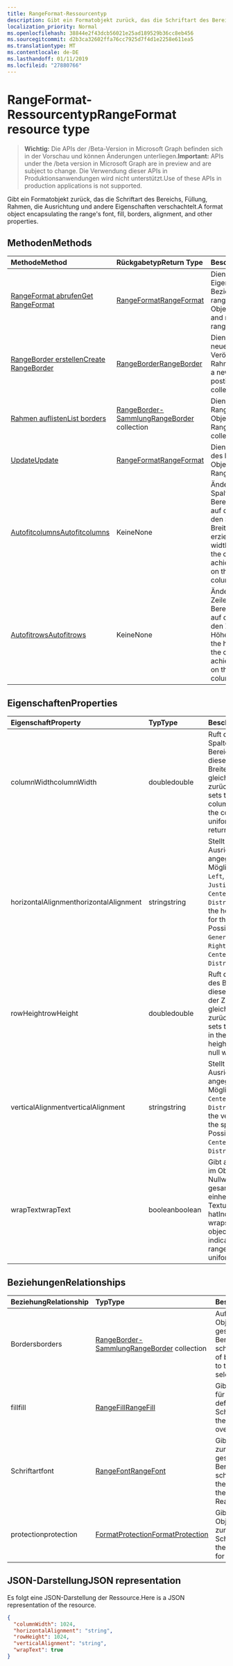 ```yaml
---
title: RangeFormat-Ressourcentyp
description: Gibt ein Formatobjekt zurück, das die Schriftart des Bereichs, Füllung, Rahmen, die Ausrichtung und andere Eigenschaften verschachtelt.
localization_priority: Normal
ms.openlocfilehash: 38844e2f43dcb56021e25ad189529b36cc8eb456
ms.sourcegitcommit: d2b3ca32602ffa76cc7925d7f4d1e2258e611ea5
ms.translationtype: MT
ms.contentlocale: de-DE
ms.lasthandoff: 01/11/2019
ms.locfileid: "27880766"
---
```

# <a name="rangeformat-resource-type"></a><span data-ttu-id="43054-103">RangeFormat-Ressourcentyp</span><span class="sxs-lookup"><span data-stu-id="43054-103">RangeFormat resource type</span></span>

> <span data-ttu-id="43054-104">**Wichtig:** Die APIs der /Beta-Version in Microsoft Graph befinden sich in der Vorschau und können Änderungen unterliegen.</span><span class="sxs-lookup"><span data-stu-id="43054-104">**Important:** APIs under the /beta version in Microsoft Graph are in preview and are subject to change.</span></span> <span data-ttu-id="43054-105">Die Verwendung dieser APIs in Produktionsanwendungen wird nicht unterstützt.</span><span class="sxs-lookup"><span data-stu-id="43054-105">Use of these APIs in production applications is not supported.</span></span>

<span data-ttu-id="43054-106">Gibt ein Formatobjekt zurück, das die Schriftart des Bereichs, Füllung, Rahmen, die Ausrichtung und andere Eigenschaften verschachtelt.</span><span class="sxs-lookup"><span data-stu-id="43054-106">A format object encapsulating the range's font, fill, borders, alignment, and other properties.</span></span>


## <a name="methods"></a><span data-ttu-id="43054-107">Methoden</span><span class="sxs-lookup"><span data-stu-id="43054-107">Methods</span></span>

| <span data-ttu-id="43054-108">Methode</span><span class="sxs-lookup"><span data-stu-id="43054-108">Method</span></span>           | <span data-ttu-id="43054-109">Rückgabetyp</span><span class="sxs-lookup"><span data-stu-id="43054-109">Return Type</span></span>    |<span data-ttu-id="43054-110">Beschreibung</span><span class="sxs-lookup"><span data-stu-id="43054-110">Description</span></span>|
|:---------------|:--------|:----------|
|[<span data-ttu-id="43054-111">RangeFormat abrufen</span><span class="sxs-lookup"><span data-stu-id="43054-111">Get RangeFormat</span></span>](../api/rangeformat-get.md) | [<span data-ttu-id="43054-112">RangeFormat</span><span class="sxs-lookup"><span data-stu-id="43054-112">RangeFormat</span></span>](rangeformat.md) |<span data-ttu-id="43054-113">Dient zum Lesen der Eigenschaften und der Beziehungen des rangeFormat-Objekts.</span><span class="sxs-lookup"><span data-stu-id="43054-113">Read properties and relationships of rangeFormat object.</span></span>|
|[<span data-ttu-id="43054-114">RangeBorder erstellen</span><span class="sxs-lookup"><span data-stu-id="43054-114">Create RangeBorder</span></span>](../api/rangeformat-post-borders.md) |[<span data-ttu-id="43054-115">RangeBorder</span><span class="sxs-lookup"><span data-stu-id="43054-115">RangeBorder</span></span>](rangeborder.md)| <span data-ttu-id="43054-116">Dient zum Erstellen eines neues RangeBorder durch Veröffentlichen in der Rahmensammlung.</span><span class="sxs-lookup"><span data-stu-id="43054-116">Create a new RangeBorder by posting to the borders collection.</span></span>|
|[<span data-ttu-id="43054-117">Rahmen auflisten</span><span class="sxs-lookup"><span data-stu-id="43054-117">List borders</span></span>](../api/rangeformat-list-borders.md) |<span data-ttu-id="43054-118">[RangeBorder-Sammlung](rangeborder.md)</span><span class="sxs-lookup"><span data-stu-id="43054-118">[RangeBorder](rangeborder.md) collection</span></span>| <span data-ttu-id="43054-119">Dient zum Abrufen einer RangeBorder-Objeksammlung.</span><span class="sxs-lookup"><span data-stu-id="43054-119">Get a RangeBorder object collection.</span></span>|
|[<span data-ttu-id="43054-120">Update</span><span class="sxs-lookup"><span data-stu-id="43054-120">Update</span></span>](../api/rangeformat-update.md) | [<span data-ttu-id="43054-121">RangeFormat</span><span class="sxs-lookup"><span data-stu-id="43054-121">RangeFormat</span></span>](rangeformat.md) |<span data-ttu-id="43054-122">Dient zum Aktualisieren des RangeFormat-Objekts.</span><span class="sxs-lookup"><span data-stu-id="43054-122">Update RangeFormat object.</span></span> |
|[<span data-ttu-id="43054-123">Autofitcolumns</span><span class="sxs-lookup"><span data-stu-id="43054-123">Autofitcolumns</span></span>](../api/rangeformat-autofitcolumns.md)|<span data-ttu-id="43054-124">Keine</span><span class="sxs-lookup"><span data-stu-id="43054-124">None</span></span>|<span data-ttu-id="43054-125">Ändert die Breite der Spalten des aktuellen Bereichs, um basierend auf den aktuellen Daten in den Spalten die optimale Breite zu erzielen.</span><span class="sxs-lookup"><span data-stu-id="43054-125">Changes the width of the columns of the current range to achieve the best fit, based on the current data in the columns.</span></span>|
|[<span data-ttu-id="43054-126">Autofitrows</span><span class="sxs-lookup"><span data-stu-id="43054-126">Autofitrows</span></span>](../api/rangeformat-autofitrows.md)|<span data-ttu-id="43054-127">Keine</span><span class="sxs-lookup"><span data-stu-id="43054-127">None</span></span>|<span data-ttu-id="43054-128">Ändert die Höhe der Zeilen des aktuellen Bereichs, um basierend auf den aktuellen Daten in den Zeilen die optimale Höhe zu erzielen.</span><span class="sxs-lookup"><span data-stu-id="43054-128">Changes the height of the rows of the current range to achieve the best fit, based on the current data in the columns.</span></span>|

## <a name="properties"></a><span data-ttu-id="43054-129">Eigenschaften</span><span class="sxs-lookup"><span data-stu-id="43054-129">Properties</span></span>
| <span data-ttu-id="43054-130">Eigenschaft</span><span class="sxs-lookup"><span data-stu-id="43054-130">Property</span></span>     | <span data-ttu-id="43054-131">Typ</span><span class="sxs-lookup"><span data-stu-id="43054-131">Type</span></span>   |<span data-ttu-id="43054-132">Beschreibung</span><span class="sxs-lookup"><span data-stu-id="43054-132">Description</span></span>|
|:---------------|:--------|:----------|
|<span data-ttu-id="43054-133">columnWidth</span><span class="sxs-lookup"><span data-stu-id="43054-133">columnWidth</span></span>|<span data-ttu-id="43054-134">double</span><span class="sxs-lookup"><span data-stu-id="43054-134">double</span></span>|<span data-ttu-id="43054-p102">Ruft die Breite aller Spalten innerhalb des Bereichs ab oder legt diese fest. Wenn die Breite der Spalten nicht gleichmäßig ist, wird Null zurückgegeben.</span><span class="sxs-lookup"><span data-stu-id="43054-p102">Gets or sets the width of all colums within the range. If the column widths are not uniform, null will be returned.</span></span>|
|<span data-ttu-id="43054-137">horizontalAlignment</span><span class="sxs-lookup"><span data-stu-id="43054-137">horizontalAlignment</span></span>|<span data-ttu-id="43054-138">string</span><span class="sxs-lookup"><span data-stu-id="43054-138">string</span></span>|<span data-ttu-id="43054-p103">Stellt die horizontale Ausrichtung für das angegebene Objekt dar. Mögliche Werte: `General`, `Left`, `Center`, `Right`, `Fill`, `Justify`, `CenterAcrossSelection`, `Distributed`.</span><span class="sxs-lookup"><span data-stu-id="43054-p103">Represents the horizontal alignment for the specified object. Possible values are: `General`, `Left`, `Center`, `Right`, `Fill`, `Justify`, `CenterAcrossSelection`, `Distributed`.</span></span>|
|<span data-ttu-id="43054-141">rowHeight</span><span class="sxs-lookup"><span data-stu-id="43054-141">rowHeight</span></span>|<span data-ttu-id="43054-142">double</span><span class="sxs-lookup"><span data-stu-id="43054-142">double</span></span>|<span data-ttu-id="43054-p104">Ruft die Höhe aller Zeilen des Bereichs ab oder legt diese fest. Wenn die Höhe der Zeilen nicht gleichmäßig ist, wird Null zurückgegeben.</span><span class="sxs-lookup"><span data-stu-id="43054-p104">Gets or sets the height of all rows in the range. If the row heights are not uniform null will be returned.</span></span>|
|<span data-ttu-id="43054-145">verticalAlignment</span><span class="sxs-lookup"><span data-stu-id="43054-145">verticalAlignment</span></span>|<span data-ttu-id="43054-146">string</span><span class="sxs-lookup"><span data-stu-id="43054-146">string</span></span>|<span data-ttu-id="43054-p105">Stellt die vertikale Ausrichtung für das angegebene Objekt dar. Mögliche Werte: `Top`, `Center`, `Bottom`, `Justify`, `Distributed`.</span><span class="sxs-lookup"><span data-stu-id="43054-p105">Represents the vertical alignment for the specified object. Possible values are: `Top`, `Center`, `Bottom`, `Justify`, `Distributed`.</span></span>|
|<span data-ttu-id="43054-149">wrapText</span><span class="sxs-lookup"><span data-stu-id="43054-149">wrapText</span></span>|<span data-ttu-id="43054-150">boolean</span><span class="sxs-lookup"><span data-stu-id="43054-150">boolean</span></span>|<span data-ttu-id="43054-p106">Gibt an, ob Excel den Text im Objekt umbricht. Ein Nullwert gibt an, dass der gesamte Bereich keine einheitliche Textumbruch-Einstellung hat</span><span class="sxs-lookup"><span data-stu-id="43054-p106">Indicates if Excel wraps the text in the object. A null value indicates that the entire range doesn't have uniform wrap setting</span></span>|

## <a name="relationships"></a><span data-ttu-id="43054-153">Beziehungen</span><span class="sxs-lookup"><span data-stu-id="43054-153">Relationships</span></span>
| <span data-ttu-id="43054-154">Beziehung</span><span class="sxs-lookup"><span data-stu-id="43054-154">Relationship</span></span> | <span data-ttu-id="43054-155">Typ</span><span class="sxs-lookup"><span data-stu-id="43054-155">Type</span></span>   |<span data-ttu-id="43054-156">Beschreibung</span><span class="sxs-lookup"><span data-stu-id="43054-156">Description</span></span>|
|:---------------|:--------|:----------|
|<span data-ttu-id="43054-157">Borders</span><span class="sxs-lookup"><span data-stu-id="43054-157">borders</span></span>|<span data-ttu-id="43054-158">[RangeBorder-Sammlung](rangeborder.md)</span><span class="sxs-lookup"><span data-stu-id="43054-158">[RangeBorder](rangeborder.md) collection</span></span>|<span data-ttu-id="43054-159">Auflistung von Border-Objekten, die für den gesamten ausgewählten Bereich gelten, schreibgeschützt.</span><span class="sxs-lookup"><span data-stu-id="43054-159">Collection of border objects that apply to the overall range selected Read-only.</span></span>|
|<span data-ttu-id="43054-160">fill</span><span class="sxs-lookup"><span data-stu-id="43054-160">fill</span></span>|[<span data-ttu-id="43054-161">RangeFill</span><span class="sxs-lookup"><span data-stu-id="43054-161">RangeFill</span></span>](rangefill.md)|<span data-ttu-id="43054-p107">Gibt das Fill-Objekt an, das für den gesamten Bereich definiert ist. Schreibgeschützt.</span><span class="sxs-lookup"><span data-stu-id="43054-p107">Returns the fill object defined on the overall range. Read-only.</span></span>|
|<span data-ttu-id="43054-164">Schriftart</span><span class="sxs-lookup"><span data-stu-id="43054-164">font</span></span>|[<span data-ttu-id="43054-165">RangeFont</span><span class="sxs-lookup"><span data-stu-id="43054-165">RangeFont</span></span>](rangefont.md)|<span data-ttu-id="43054-166">Gibt das Font-Objekt zurück, das für den gesamten ausgewählten Bereich definiert ist, schreibgeschützt.</span><span class="sxs-lookup"><span data-stu-id="43054-166">Returns the font object defined on the overall range selected Read-only.</span></span>|
|<span data-ttu-id="43054-167">protection</span><span class="sxs-lookup"><span data-stu-id="43054-167">protection</span></span>|[<span data-ttu-id="43054-168">FormatProtection</span><span class="sxs-lookup"><span data-stu-id="43054-168">FormatProtection</span></span>](formatprotection.md)|<span data-ttu-id="43054-p108">Gibt das Formatschutz-Objekt für einen Bereich zurück. Schreibgeschützt.</span><span class="sxs-lookup"><span data-stu-id="43054-p108">Returns the format protection object for a range. Read-only.</span></span>|

## <a name="json-representation"></a><span data-ttu-id="43054-171">JSON-Darstellung</span><span class="sxs-lookup"><span data-stu-id="43054-171">JSON representation</span></span>

<span data-ttu-id="43054-172">Es folgt eine JSON-Darstellung der Ressource.</span><span class="sxs-lookup"><span data-stu-id="43054-172">Here is a JSON representation of the resource.</span></span>

<!-- {
  "blockType": "resource",
  "optionalProperties": [

  ],
  "@odata.type": "microsoft.graph.rangeFormat"
}-->

```json
{
  "columnWidth": 1024,
  "horizontalAlignment": "string",
  "rowHeight": 1024,
  "verticalAlignment": "string",
  "wrapText": true
}

```

<!-- uuid: 8fcb5dbc-d5aa-4681-8e31-b001d5168d79
2015-10-25 14:57:30 UTC -->
<!-- {
  "type": "#page.annotation",
  "description": "RangeFormat resource",
  "keywords": "",
  "section": "documentation",
  "tocPath": ""
}-->
